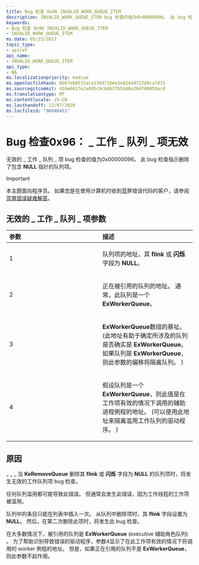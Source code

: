 ```yaml
---
title: Bug 检查 0x96 INVALID_WORK_QUEUE_ITEM
description: INVALID_WORK_QUEUE_ITEM bug 检查的值为0x00000096。 此 bug 检查指示删除了包含 NULL 指针的队列项。
keywords:
- Bug 检查 0x96 INVALID_WORK_QUEUE_ITEM
- INVALID_WORK_QUEUE_ITEM
ms.date: 05/23/2017
topic_type:
- apiref
api_name:
- INVALID_WORK_QUEUE_ITEM
api_type:
- NA
ms.localizationpriority: medium
ms.openlocfilehash: 0b67eb0572aca330d71bee1e824dd727d9ca7d71
ms.sourcegitcommit: 418e6617e2a695c9cb4b37b5b60e264760858acd
ms.translationtype: MT
ms.contentlocale: zh-CN
ms.lasthandoff: 12/07/2020
ms.locfileid: "96840451"
---
```

# <a name="bug-check-0x96-invalid_work_queue_item"></a>Bug 检查0x96： \_ 工作 \_ 队列 \_ 项无效


无效的 \_ 工作 \_ 队列 \_ 项 bug 检查的值为0x00000096。 此 bug 检查指示删除了包含 **NULL** 指针的队列项。

> [!IMPORTANT]
> 本主题面向程序员。 如果您是在使用计算机时收到蓝屏错误代码的客户，请参阅[蓝屏错误疑难解答](https://www.windows.com/stopcode)。


## <a name="invalid_work_queue_item-parameters"></a>无效的 \_ 工作 \_ 队列 \_ 项参数


<table>
<colgroup>
<col width="50%" />
<col width="50%" />
</colgroup>
<thead>
<tr class="header">
<th align="left">参数</th>
<th align="left">描述</th>
</tr>
</thead>
<tbody>
<tr class="odd">
<td align="left"><p>1</p></td>
<td align="left"><p>队列项的地址，其 <strong>flink</strong> 或 <strong>闪烁</strong> 字段为 <strong>NULL</strong>。</p></td>
</tr>
<tr class="even">
<td align="left"><p>2</p></td>
<td align="left"><p>正在被引用的队列的地址。 通常，此队列是一个 <strong>ExWorkerQueue</strong>。</p></td>
</tr>
<tr class="odd">
<td align="left"><p>3</p></td>
<td align="left"><p><strong>ExWorkerQueue</strong>数组的基址。  (此地址有助于确定所涉及的队列是否确实是 <strong>ExWorkerQueue</strong>。 如果队列是 <strong>ExWorkerQueue</strong>，则此参数的偏移将隔离队列。 ) </p></td>
</tr>
<tr class="even">
<td align="left"><p>4</p></td>
<td align="left"><p>假设队列是一个 <strong>ExWorkerQueue</strong>，则此值是在工作项有效的情况下调用的辅助进程例程的地址。  (可以使用此地址来隔离滥用工作队列的驱动程序。 ) </p></td>
</tr>
</tbody>
</table>

 

<a name="cause"></a>原因
-----

\_ \_ \_ 当 **KeRemoveQueue** 删除其 **flink** 或 **闪烁** 字段为 **NULL** 的队列项时，将发生无效的工作队列项 bug 检查。

任何队列滥用都可能导致此错误。 但通常会发生此错误，因为工作线程的工作项被滥用。

队列中的条目只能在列表中插入一次。 从队列中删除项时，其 **flink** 字段设置为 **NULL**。 然后，在第二次删除此项时，将发生此 bug 检查。

在大多数情况下，被引用的队列是 **ExWorkerQueue** (executive 辅助角色队列) 。 为了帮助识别导致错误的驱动程序，参数4显示了在此工作项有效的情况下将调用的 worker 例程的地址。 但是，如果正在引用的队列不是 **ExWorkerQueue**，则此参数不起作用。

 

 




